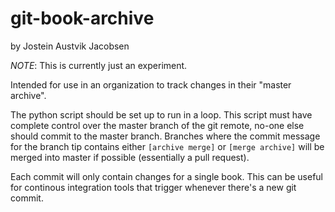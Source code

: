 # git-book-archive
by Jostein Austvik Jacobsen

*NOTE*: This is currently just an experiment.

Intended for use in an organization to track changes in their "master archive".

The python script should be set up to run in a loop. This script must have complete control
over the master branch of the git remote, no-one else should commit to the master branch.
Branches where the commit message for the branch tip contains either `[archive merge]`
or `[merge archive]` will be merged into master if possible (essentially a pull request).

Each commit will only contain changes for a single book. This can be useful for
continous integration tools that trigger whenever there's a new git commit.
